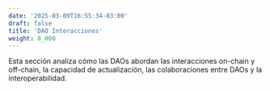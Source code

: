 ```yaml
---
date: '2025-03-09T16:55:34-03:00'
draft: false
title: 'DAO Interacciones'
weight: 8_000
---
```


Esta sección analiza cómo las DAOs abordan las interacciones on-chain y off-chain, la capacidad de actualización, las colaboraciones entre DAOs y la interoperabilidad.
